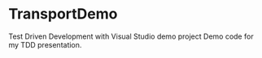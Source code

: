TransportDemo
=============

Test Driven Development with Visual Studio demo project
Demo code for my TDD presentation.
